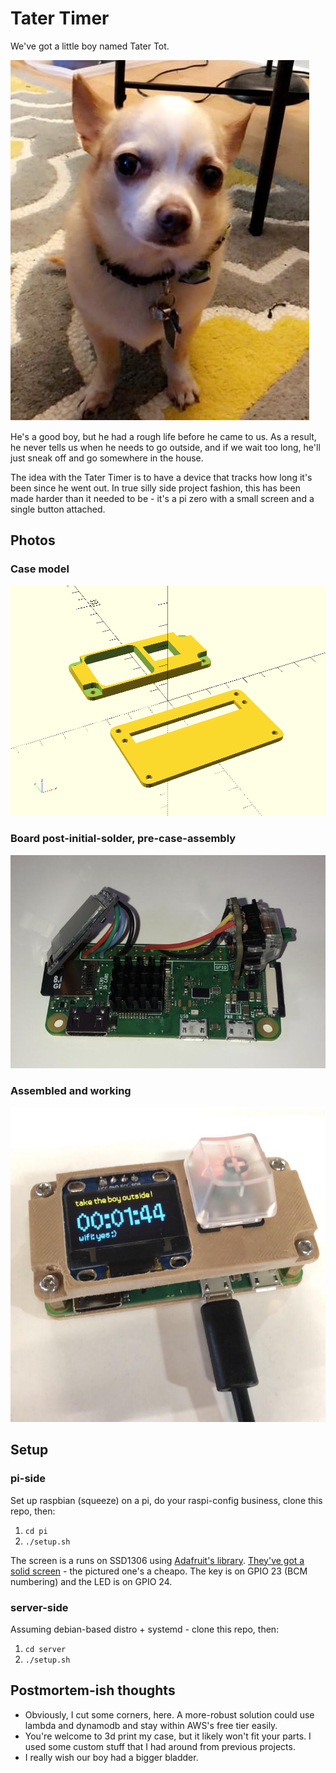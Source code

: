 # Tater Timer

We've got a little boy named Tater Tot.

![tater](misc/tater.jpg)

He's a good boy, but he had a rough life before he came to us. As a result, he never tells us when he needs to go outside, and if we wait too long, he'll just sneak off and go somewhere in the house.

The idea with the Tater Timer is to have a device that tracks how long it's been since he went out. In true silly side project fashion, this has been made harder than it needed to be - it's a pi zero with a small screen and a single button attached.

## Photos

### Case model

![case](case/case.png)


### Board post-initial-solder, pre-case-assembly

![board](misc/board.jpg)


### Assembled and working

![working](misc/working.jpg)


## Setup

### pi-side

Set up raspbian (squeeze) on a pi, do your raspi-config business, clone this repo, then:

1. `cd pi`
2. `./setup.sh`

The screen is a runs on SSD1306 using [Adafruit's library](https://github.com/adafruit/Adafruit_SSD1306). [They've got a solid screen](https://www.adafruit.com/product/326) - the pictured one's a cheapo. The key is on GPIO 23 (BCM numbering) and the LED is on GPIO 24.

### server-side

Assuming debian-based distro + systemd - clone this repo, then: 

1. `cd server`
2. `./setup.sh`


## Postmortem-ish thoughts

* Obviously, I cut some corners, here. A more-robust solution could use lambda and dynamodb and stay within AWS's free tier easily.
* You're welcome to 3d print my case, but it likely won't fit your parts. I used some custom stuff that I had around from previous projects.
* I really wish our boy had a bigger bladder.

